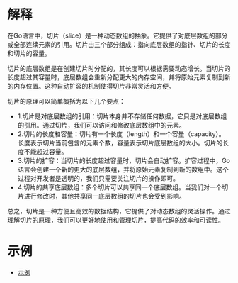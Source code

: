 # 解释
在Go语言中，切片（slice）是一种动态数组的抽象。它提供了对底层数组的部分或全部连续元素的引用。切片由三个部分组成：指向底层数组的指针、切片的长度和切片的容量。

切片的底层数组是在创建切片时分配的，其长度可以根据需要动态增长。当切片的长度超过其容量时，底层数组会重新分配更大的内存空间，并将原始元素复制到新的内存位置。这种自动扩容的机制使得切片非常灵活和方便。

切片的原理可以简单概括为以下几个要点：
- 1.切片是对底层数组的引用：切片本身并不存储任何数据，它只是对底层数组的引用。通过切片，我们可以访问和修改底层数组中的元素。
- 2.切片的长度和容量：切片有一个长度（length）和一个容量（capacity）。长度表示切片当前包含的元素个数，容量表示切片底层数组的大小。切片的长度不能超过容量。
- 3.切片的扩容：当切片的长度超过容量时，切片会自动扩容。扩容过程中，Go语言会创建一个新的更大的底层数组，并将原始元素复制到新的数组中。这个过程对开发者是透明的，我们只需要关注切片的操作即可。
- 4.切片的共享底层数组：多个切片可以共享同一个底层数组。当我们对一个切片进行修改时，其他共享同一底层数组的切片也会受到影响。

总之，切片是一种方便且高效的数据结构，它提供了对动态数组的灵活操作。通过理解切片的原理，我们可以更好地使用和管理切片，提高代码的效率和可读性。

# 示例
- [示例](./main.go)
